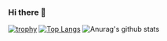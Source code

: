 ### Hi there 👋

[![trophy](https://github-profile-trophy.vercel.app/?username=MaevaWolff)](https://github.com/ryo-ma/github-profile-trophy)
[![Top Langs](https://github-readme-stats.vercel.app/api/top-langs/?username=MaevaWolff&layout=compact)](https://github.com/anuraghazra/github-readme-stats)
![Anurag's github stats](https://github-readme-stats.vercel.app/api?username=MaevaWolff&show_icons=true&theme=default)

